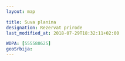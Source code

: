 ```yaml
---
layout: map

title: Suva planina
designation: Rezervat prirode
last_modified_at: 2018-07-29T18:32:11+02:00

WDPA: [555588625]
geoSrbija:
---
```

